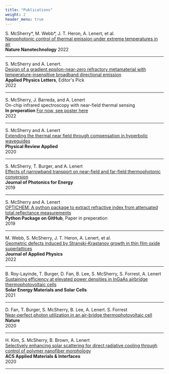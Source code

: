 ```yaml
---
title: "Publications"
weight: 2
header_menu: true
---
```



S. McSherry*, M. Webb*, J. T. Heron, A. Lenert,  et al.  
[Nanophotonic control of thermal emission under extreme temperatures in air](https://www.nature.com/articles/s41565-022-01205-1)  
**Nature Nanotechnology**
2022  

---

S. McSherry and A. Lenert.  
[Design of a gradient epsilon-near-zero refractory metamaterial with temperature-insensitive broadband directional emission](https://aip.scitation.org/doi/pdf/10.1063/5.0122535)  
**Applied Physics Letters**, Editor's Pick  
2022 

---

S. McSherry, J. Barreda, and A. Lenert  
On-chip infrared spectroscopy with near-field thermal sensing  
**In preperation** [For now, see poster here](images/LNF_mcsherry.pdf)  
2022

---

S. McSherry and A. Lenert  
[Extending the thermal near field through compensation in hyperbolic waveguides](https://doi.org/10.1103/PhysRevApplied.14.014074)  
**Physical Review Applied**  
2020  
 
---

S. McSherry, T. Burger, and A. Lenert  
[Effects of narrowband transport on near-field and far-field thermophotonic conversion](https://doi.org/10.1117/1.JPE.9.032714)  
**Journal of Photonics for Energy**  
2019 

---


S. McSherry and A. Lenert  
[OPTICHEM: A python package to extract refractive index from attenuated total reflectance measurements](https://github.com/sean-mcsherry/optichem)  
**Python Package on GitHub**, Paper in preperation  
2019
 
---

M. Webb, S. McSherry, J. T. Heron, A. Lenert,  et al.  
[Geometric defects induced by Stranski-Krastanov growth in thin film oxide superlattices](https://doi.org/10.1063/5.0120176)  
**Journal of Applied Physics**  
2022 

---

B. Roy-Layinde, T. Burger, D. Fan, B. Lee, S. McSherry, S. Forrest, A. Lenert  
[Sustaining efficiency at elevated power densities in InGaAs airbridge thermophotovoltaic cells](https://doi.org/10.1016/j.solmat.2021.111523)  
**Solar Energy Materials and Solar Cells**  
2021 
 
---

D. Fan, T. Burger, S. McSherry, B. Lee, A. Lenert. S. Forrest  
[Near-perfect photon utilization in an air-bridge thermophotovoltaic cell](https://doi.org/10.1038/s41586-020-2717-7)  
**Nature**  
2020
 
---

H. Kim, S. McSherry, B. Brown, A. Lenert  
[Selectively enhancing solar scattering for direct radiative cooling through control of polymer nanofiber morphology](https://doi.org/10.1021/acsami.0c09374)  
**ACS Applied Materials & Interfaces**  
2020  
 
---


